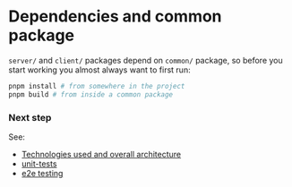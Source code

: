 # Dependencies and common package
`server/` and `client/` packages depend on `common/` package, so before you start working you almost always want to first run:

```bash
pnpm install # from somewhere in the project
pnpm build # from inside a common package
```

### Next step
See:
- [Technologies used and overall architecture](./techstack&architecture.md)
- [unit-tests](./unit-tests.md)
- [e2e testing](./e2e.md)

